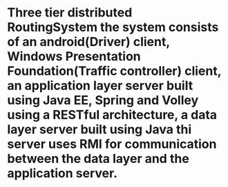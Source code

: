 # Three tier distributed RoutingSystem the system consists of an android(Driver) client, Windows Presentation Foundation(Traffic controller) client, an application layer server built using Java EE, Spring and Volley using a RESTful architecture, a data layer server built using Java thi server uses RMI for communication between the data layer and the application server.   
